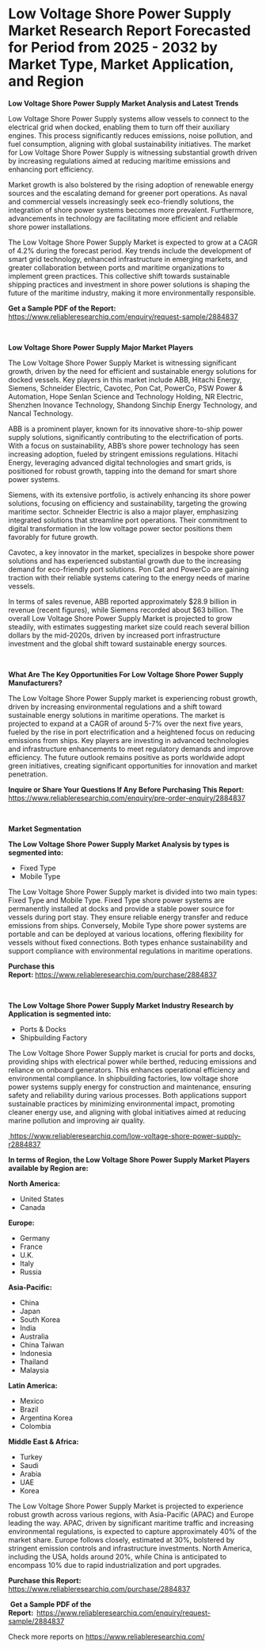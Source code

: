 <p><h1>Low Voltage Shore Power Supply Market Research Report Forecasted for Period from 2025 -  2032 by Market Type, Market Application, and Region</h1></p><p><strong>Low Voltage Shore Power Supply Market Analysis and Latest Trends</strong></p>
<p><p>Low Voltage Shore Power Supply systems allow vessels to connect to the electrical grid when docked, enabling them to turn off their auxiliary engines. This process significantly reduces emissions, noise pollution, and fuel consumption, aligning with global sustainability initiatives. The market for Low Voltage Shore Power Supply is witnessing substantial growth driven by increasing regulations aimed at reducing maritime emissions and enhancing port efficiency.</p><p>Market growth is also bolstered by the rising adoption of renewable energy sources and the escalating demand for greener port operations. As naval and commercial vessels increasingly seek eco-friendly solutions, the integration of shore power systems becomes more prevalent. Furthermore, advancements in technology are facilitating more efficient and reliable shore power installations.</p><p>The Low Voltage Shore Power Supply Market is expected to grow at a CAGR of 4.2% during the forecast period. Key trends include the development of smart grid technology, enhanced infrastructure in emerging markets, and greater collaboration between ports and maritime organizations to implement green practices. This collective shift towards sustainable shipping practices and investment in shore power solutions is shaping the future of the maritime industry, making it more environmentally responsible.</p></p>
<p><strong>Get a Sample PDF of the Report:&nbsp;</strong> <a href="https://www.reliableresearchiq.com/enquiry/request-sample/2884837?utm_campaign=3116&utm_medium=2&utm_source=Github&utm_content=ia&utm_term=13032025&utm_id=low-voltage-shore-power-supply">https://www.reliableresearchiq.com/enquiry/request-sample/2884837</a></p>
<p>&nbsp;</p>
<p><strong>Low Voltage Shore Power Supply Major Market Players</strong></p>
<p><p>The Low Voltage Shore Power Supply Market is witnessing significant growth, driven by the need for efficient and sustainable energy solutions for docked vessels. Key players in this market include ABB, Hitachi Energy, Siemens, Schneider Electric, Cavotec, Pon Cat, PowerCo, PSW Power & Automation, Hope Senlan Science and Technology Holding, NR Electric, Shenzhen Inovance Technology, Shandong Sinchip Energy Technology, and Nancal Technology.</p><p>ABB is a prominent player, known for its innovative shore-to-ship power supply solutions, significantly contributing to the electrification of ports. With a focus on sustainability, ABB’s shore power technology has seen increasing adoption, fueled by stringent emissions regulations. Hitachi Energy, leveraging advanced digital technologies and smart grids, is positioned for robust growth, tapping into the demand for smart shore power systems.</p><p>Siemens, with its extensive portfolio, is actively enhancing its shore power solutions, focusing on efficiency and sustainability, targeting the growing maritime sector. Schneider Electric is also a major player, emphasizing integrated solutions that streamline port operations. Their commitment to digital transformation in the low voltage power sector positions them favorably for future growth.</p><p>Cavotec, a key innovator in the market, specializes in bespoke shore power solutions and has experienced substantial growth due to the increasing demand for eco-friendly port solutions. Pon Cat and PowerCo are gaining traction with their reliable systems catering to the energy needs of marine vessels.</p><p>In terms of sales revenue, ABB reported approximately $28.9 billion in revenue (recent figures), while Siemens recorded about $63 billion. The overall Low Voltage Shore Power Supply Market is projected to grow steadily, with estimates suggesting market size could reach several billion dollars by the mid-2020s, driven by increased port infrastructure investment and the global shift toward sustainable energy sources.</p></p>
<p>&nbsp;</p>
<p><strong>What Are The Key Opportunities For Low Voltage Shore Power Supply Manufacturers?</strong></p>
<p><p>The Low Voltage Shore Power Supply market is experiencing robust growth, driven by increasing environmental regulations and a shift toward sustainable energy solutions in maritime operations. The market is projected to expand at a CAGR of around 5-7% over the next five years, fueled by the rise in port electrification and a heightened focus on reducing emissions from ships. Key players are investing in advanced technologies and infrastructure enhancements to meet regulatory demands and improve efficiency. The future outlook remains positive as ports worldwide adopt green initiatives, creating significant opportunities for innovation and market penetration.</p></p>
<p><strong>Inquire or Share Your Questions If Any Before Purchasing This Report:</strong> <a href="https://www.reliableresearchiq.com/enquiry/pre-order-enquiry/2884837?utm_campaign=3116&utm_medium=2&utm_source=Github&utm_content=ia&utm_term=13032025&utm_id=low-voltage-shore-power-supply">https://www.reliableresearchiq.com/enquiry/pre-order-enquiry/2884837</a></p>
<p>&nbsp;</p>
<p><strong>Market Segmentation</strong></p>
<p><strong>The Low Voltage Shore Power Supply Market Analysis by types is segmented into:</strong></p>
<p><ul><li>Fixed Type</li><li>Mobile Type</li></ul></p>
<p><p>The Low Voltage Shore Power Supply market is divided into two main types: Fixed Type and Mobile Type. Fixed Type shore power systems are permanently installed at docks and provide a stable power source for vessels during port stay. They ensure reliable energy transfer and reduce emissions from ships. Conversely, Mobile Type shore power systems are portable and can be deployed at various locations, offering flexibility for vessels without fixed connections. Both types enhance sustainability and support compliance with environmental regulations in maritime operations.</p></p>
<p><strong>Purchase this Report:&nbsp;</strong><a href="https://www.reliableresearchiq.com/purchase/2884837?utm_campaign=3116&utm_medium=2&utm_source=Github&utm_content=ia&utm_term=13032025&utm_id=low-voltage-shore-power-supply">https://www.reliableresearchiq.com/purchase/2884837</a></p>
<p>&nbsp;</p>
<p><strong>The Low Voltage Shore Power Supply Market Industry Research by Application is segmented into:</strong></p>
<p><ul><li>Ports & Docks</li><li>Shipbuilding Factory</li></ul></p>
<p><p>The Low Voltage Shore Power Supply market is crucial for ports and docks, providing ships with electrical power while berthed, reducing emissions and reliance on onboard generators. This enhances operational efficiency and environmental compliance. In shipbuilding factories, low voltage shore power systems supply energy for construction and maintenance, ensuring safety and reliability during various processes. Both applications support sustainable practices by minimizing environmental impact, promoting cleaner energy use, and aligning with global initiatives aimed at reducing marine pollution and improving air quality.</p></p>
<p><a href="https://www.reliableresearchiq.com/low-voltage-shore-power-supply-r2884837?utm_campaign=3116&utm_medium=2&utm_source=Github&utm_content=ia&utm_term=13032025&utm_id=low-voltage-shore-power-supply">&nbsp;https://www.reliableresearchiq.com/low-voltage-shore-power-supply-r2884837</a></p>
<p><strong>In terms of Region, the Low Voltage Shore Power Supply Market Players available by Region are:</strong></p>
<p>
    <p> <strong> North America: </strong>
        <ul>
            <li>United States</li>
            <li>Canada</li>
        </ul>
        </p> 
    <p> <strong> Europe: </strong>
        <ul>
            <li>Germany</li>
            <li>France</li>
            <li>U.K.</li>
            <li>Italy</li>
            <li>Russia</li>
        </ul>
        </p> 
    <p> <strong> Asia-Pacific: </strong>
        <ul>
            <li>China</li>
            <li>Japan</li>
            <li>South Korea</li>
            <li>India</li>
            <li>Australia</li>
            <li>China Taiwan</li>
            <li>Indonesia</li>
            <li>Thailand</li>
            <li>Malaysia</li>
        </ul>
        </p> 
    <p> <strong> Latin America: </strong>
        <ul>
            <li>Mexico</li>
            <li>Brazil</li>
            <li>Argentina Korea</li>
            <li>Colombia</li>
        </ul>
        </p> 
    <p> <strong> Middle East & Africa: </strong>
        <ul>
            <li>Turkey</li>
            <li>Saudi</li>
            <li>Arabia</li>
            <li>UAE</li>
            <li>Korea</li>
        </ul>
    </p>
    </p>
<p><p>The Low Voltage Shore Power Supply Market is projected to experience robust growth across various regions, with Asia-Pacific (APAC) and Europe leading the way. APAC, driven by significant maritime traffic and increasing environmental regulations, is expected to capture approximately 40% of the market share. Europe follows closely, estimated at 30%, bolstered by stringent emission controls and infrastructure investments. North America, including the USA, holds around 20%, while China is anticipated to encompass 10% due to rapid industrialization and port upgrades.</p></p>
<p><strong>Purchase this Report: </strong><a href="https://www.reliableresearchiq.com/purchase/2884837?utm_campaign=3116&utm_medium=2&utm_source=Github&utm_content=ia&utm_term=13032025&utm_id=low-voltage-shore-power-supply">https://www.reliableresearchiq.com/purchase/2884837</a></p>
<p>&nbsp;<strong>Get a Sample PDF of the Report:&nbsp;&nbsp;</strong><a href="https://www.reliableresearchiq.com/enquiry/request-sample/2884837?utm_campaign=3116&utm_medium=2&utm_source=Github&utm_content=ia&utm_term=13032025&utm_id=low-voltage-shore-power-supply">https://www.reliableresearchiq.com/enquiry/request-sample/2884837</a></p>
<p><strong></strong></p>
<p>Check more reports on <a href="https://www.reliableresearchiq.com/?utm_campaign=3116&utm_medium=2&utm_source=Github&utm_content=ia&utm_term=13032025&utm_id=low-voltage-shore-power-supply">https://www.reliableresearchiq.com/</a></p>